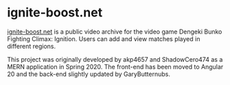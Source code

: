 # ignite-boost.net

[ignite-boost.net](https://www.ignite-boost.net/) is a public video archive for the video game Dengeki Bunko Fighting Climax: Ignition. Users can add and view matches played in different regions.

This project was originally developed by akp4657 and ShadowCero474 as a MERN application in Spring 2020. The front-end has been moved to Angular 20 and the back-end slightly updated by GaryButternubs.
